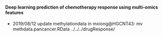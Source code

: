 ####  Deep learning prediction of chemotherapy response using multi-omics features


* 2019/08/12 update methylationdata in mxiong@HGCNT43:  mv methdata.pancancer.RData ../../../drugResponse/

